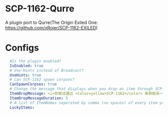 # SCP-1162-Qurre
A plugin port to Qurre(The Origin Exiled One: https://github.com/xRoier/SCP-1162-EXILED)
# Configs
```yml
  #Is the plugin enabled?
  IsEnabled: true
  # Use Hints instead of Broadcast?
  UseHints: true
  # Can SCP-1162 spawn corpses?
  CanSpawnCorpses: true
  # Change the message that displays when you drop an item through SCP-1162.
  ItemDropMessage: <i>你尝试通过 <color=yellow>SCP-1162</color> 来获取另一个物品...</i>
  ItemDropMessageDuration: 5
  # A list of ItemNames seperated by comma (no spaces) of every item you want players to be able to receive. If you want a specific item to have a higher chance than others, include it multiple times in the list.
  LuckyItems:
```
